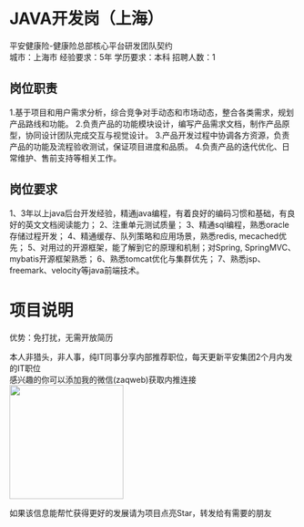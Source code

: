 # JAVA开发岗（上海）
平安健康险-健康险总部核心平台研发团队契约  
城市：上海市 经验要求：5年 学历要求：本科  招聘人数：1

## 岗位职责
1.基于项目和用户需求分析，综合竞争对手动态和市场动态，整合各类需求，规划产品路线和功能。
   2.负责产品的功能模块设计，编写产品需求文档，制作产品原型，协同设计团队完成交互与视觉设计。
   3.产品开发过程中协调各方资源，负责产品的功能及流程验收测试，保证项目进度和品质。
   4.负责产品的迭代优化、日常维护、售前支持等相关工作。

## 岗位要求
1、3年以上java后台开发经验，精通java编程，有着良好的编码习惯和基础，有良好的英文文档阅读能力；
   2、注重单元测试质量；
   3、精通sql编程，熟悉oracle存储过程开发；
   4、精通缓存、队列策略和应用场景，熟悉redis, mecached优先；
   5、对用过的开源框架，能了解到它的原理和机制；对Spring, SpringMVC、mybatis开源框架熟悉；
   6、熟悉tomcat优化与集群优先；
   7、熟悉jsp、freemark、velocity等java前端技术。

# 项目说明

优势：免打扰，无需开放简历

本人非猎头，非人事，纯IT同事分享内部推荐职位，每天更新平安集团2个月内发的IT职位  
感兴趣的你可以添加我的微信(zaqweb)获取内推连接  
<img src="https://github.com/zaqweb/PA-IT-JOBS/blob/master/WechatICode.jpeg"  height="200" width="200">

如果该信息能帮忙获得更好的发展请为项目点亮Star，转发给有需要的朋友




